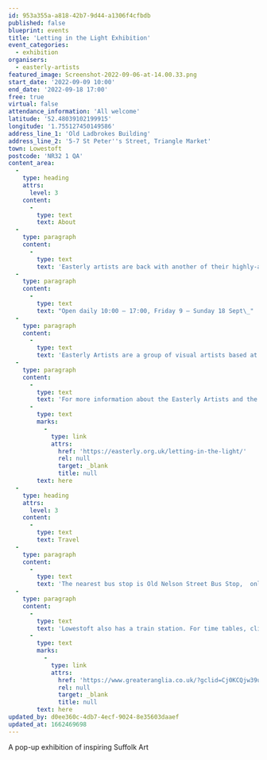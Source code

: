 ```yaml
---
id: 953a355a-a818-42b7-9d44-a1306f4cfbdb
published: false
blueprint: events
title: 'Letting in the Light Exhibition'
event_categories:
  - exhibition
organisers:
  - easterly-artists
featured_image: Screenshot-2022-09-06-at-14.00.33.png
start_date: '2022-09-09 10:00'
end_date: '2022-09-18 17:00'
free: true
virtual: false
attendance_information: 'All welcome'
latitude: '52.48039102199915'
longitude: '1.755127450149586'
address_line_1: 'Old Ladbrokes Building'
address_line_2: '5-7 St Peter''s Street, Triangle Market'
town: Lowestoft
postcode: 'NR32 1 QA'
content_area:
  -
    type: heading
    attrs:
      level: 3
    content:
      -
        type: text
        text: About
  -
    type: paragraph
    content:
      -
        type: text
        text: 'Easterly artists are back with another of their highly-acclaimed pop-up galleries and exhibitions, taking over the disused Ladbrokes building in the Triangle Market on historic Lowestoft High Street and transforming it into a focal point for some of the most creative and inspiring art in East Suffolk today.'
  -
    type: paragraph
    content:
      -
        type: text
        text: "Open daily 10:00 – 17:00, Friday 9 – Sunday 18 Sept\_"
  -
    type: paragraph
    content:
      -
        type: text
        text: 'Easterly Artists are a group of visual artists based at the eastern-most edge of the UK mainland.'
  -
    type: paragraph
    content:
      -
        type: text
        text: 'For more information about the Easterly Artists and the exhibition, click '
      -
        type: text
        marks:
          -
            type: link
            attrs:
              href: 'https://easterly.org.uk/letting-in-the-light/'
              rel: null
              target: _blank
              title: null
        text: here
  -
    type: heading
    attrs:
      level: 3
    content:
      -
        type: text
        text: Travel
  -
    type: paragraph
    content:
      -
        type: text
        text: 'The nearest bus stop is Old Nelson Street Bus Stop,  only a few minutes-walk from the venue and is serviced by the Coastal Clipper, Coastal Reds and Coastlink buses.'
  -
    type: paragraph
    content:
      -
        type: text
        text: 'Lowestoft also has a train station. For time tables, click '
      -
        type: text
        marks:
          -
            type: link
            attrs:
              href: 'https://www.greateranglia.co.uk/?gclid=Cj0KCQjw39uYBhCLARIsAD_SzMRddFYTBH6Ypw-P61WgRFCfmnp4Tb6ip3g6ecZVSz4V4QzaqdTWxUAaAuBBEALw_wcB'
              rel: null
              target: _blank
              title: null
        text: here
updated_by: d0ee360c-4db7-4ecf-9024-8e35603daaef
updated_at: 1662469698
---
```

A pop-up exhibition of inspiring Suffolk Art